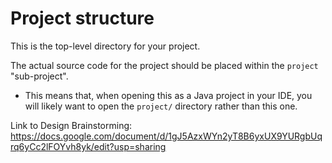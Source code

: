 # Project structure

This is the top-level directory for your project.

The actual source code for the project should be placed within the `project`
"sub-project".

* This means that, when opening this as a Java project in your IDE, you will
  likely want to open the `project/` directory rather than this one.

Link to Design Brainstorming: https://docs.google.com/document/d/1gJ5AzxWYn2yT8B6yxUX9YURgbUqrq6yCc2lFOYvh8yk/edit?usp=sharing

